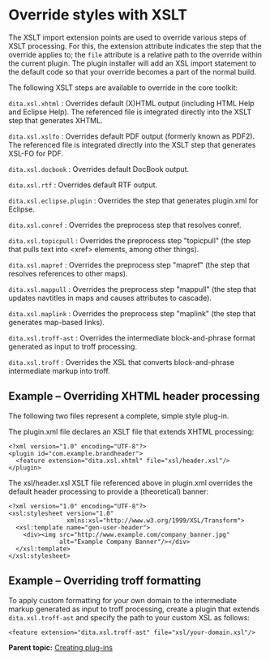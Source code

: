# Override styles with XSLT

The XSLT import extension points are used to override various steps of XSLT processing. For this, the extension attribute indicates the step that the override applies to; the `file` attribute is a relative path to the override within the current plugin. The plugin installer will add an XSL import statement to the default code so that your override becomes a part of the normal build.

The following XSLT steps are available to override in the core toolkit:

 `dita.xsl.xhtml`
 :   Overrides default \(X\)HTML output \(including HTML Help and Eclipse Help\). The referenced file is integrated directly into the XSLT step that generates XHTML.

  `dita.xsl.xslfo`
 :   Overrides default PDF output \(formerly known as PDF2\). The referenced file is integrated directly into the XSLT step that generates XSL-FO for PDF.

  `dita.xsl.docbook`
 :   Overrides default DocBook output.

  `dita.xsl.rtf`
 :   Overrides default RTF output.

  `dita.xsl.eclipse.plugin`
 :   Overrides the step that generates plugin.xml for Eclipse.

  `dita.xsl.conref`
 :   Overrides the preprocess step that resolves conref.

  `dita.xsl.topicpull`
 :   Overrides the preprocess step "topicpull" \(the step that pulls text into <xref\> elements, among other things\).

  `dita.xsl.mapref`
 :   Overrides the preprocess step "mapref" \(the step that resolves references to other maps\).

  `dita.xsl.mappull`
 :   Overrides the preprocess step "mappull" \(the step that updates navtitles in maps and causes attributes to cascade\).

  `dita.xsl.maplink`
 :   Overrides the preprocess step "maplink" \(the step that generates map-based links\).

  `dita.xsl.troff-ast`
 :   Overrides the intermediate block-and-phrase format generated as input to troff processing.

  `dita.xsl.troff`
 :   Overrides the XSL that converts block-and-phrase intermediate markup into troff.

 ## Example – Overriding XHTML header processing

The following two files represent a complete, simple style plug-in.

The plugin.xml file declares an XSLT file that extends XHTML processing:

```
<?xml version="1.0" encoding="UTF-8"?>
<plugin id="com.example.brandheader">
  <feature extension="dita.xsl.xhtml" file="xsl/header.xsl"/>
</plugin>
```

The xsl/header.xsl XSLT file referenced above in plugin.xml overrides the default header processing to provide a \(theoretical\) banner:

```
<?xml version="1.0" encoding="UTF-8"?>
<xsl:stylesheet version="1.0" 
                xmlns:xsl="http://www.w3.org/1999/XSL/Transform">
  <xsl:template name="gen-user-header">
    <div><img src="http://www.example.com/company_banner.jpg" 
              alt="Example Company Banner"/></div>
  </xsl:template>
</xsl:stylesheet>
```

## Example – Overriding troff formatting

To apply custom formatting for your own domain to the intermediate markup generated as input to troff processing, create a plugin that extends `dita.xsl.troff-ast` and specify the path to your custom XSL as follows:

```
<feature extension="dita.xsl.troff-ast" file="xsl/your-domain.xsl"/>
```

**Parent topic:** [Creating plug-ins](../dev_ref/plugins-overview.md)

